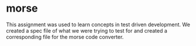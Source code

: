 # morse
This assignment was used to learn concepts in test driven development. We created a spec file of what we were trying to test for and created a corresponding file for the morse code converter.
